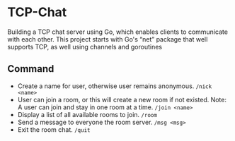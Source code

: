 # TCP-Chat
Building a TCP chat server using Go, which enables clients to communicate with each other. This project starts with Go's “net” package that well supports TCP, as well using channels and goroutines

## Command

- Create a name for user, otherwise user remains anonymous.
`/nick <name>`
- User can join a room, or this will create a new room if not existed. Note: A user can join and stay in one room at a time.
`/join <name>`
- Display a list of all available rooms to join.
`/room`
- Send a message to everyone the room server.
`/msg <msg>`
- Exit the room chat.
`/quit`